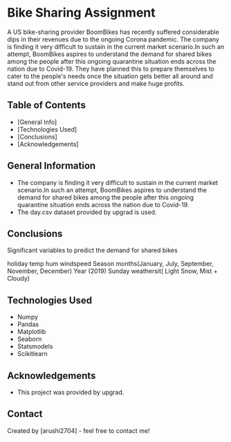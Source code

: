 # Bike Sharing Assignment
A US bike-sharing provider BoomBikes has recently suffered considerable dips in their revenues due to the ongoing Corona pandemic. The company is finding it very difficult to sustain in the current market scenario.In such an attempt, BoomBikes aspires to understand the demand for shared bikes among the people after this ongoing quarantine situation ends across the nation due to Covid-19. They have planned this to prepare themselves to cater to the people's needs once the situation gets better all around and stand out from other service providers and make huge profits.


## Table of Contents
* [General Info]
* [Technologies Used]
* [Conclusions]
* [Acknowledgements]


## General Information
- The company is finding it very difficult to sustain in the current market scenario.In such an attempt, BoomBikes aspires to understand the   
  demand for shared bikes among the people after this ongoing quarantine situation ends across the nation due to Covid-19.
- The day.csv dataset provided by upgrad is used.


## Conclusions
Significant variables to predict the demand for shared bikes

holiday
temp
hum
windspeed
Season
months(January, July, September, November, December)
Year (2019)
Sunday
weathersit( Light Snow, Mist + Cloudy)


## Technologies Used
- Numpy
- Pandas
- Matplotlib
- Seaborn
- Statsmodels
- Scikitlearn

## Acknowledgements
- This project was provided by upgrad.


## Contact
Created by [arushi2704] - feel free to contact me!

